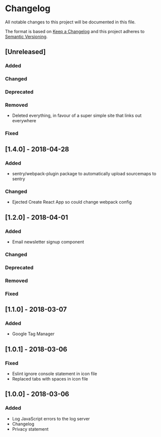 # Changelog

All notable changes to this project will be documented in this file.

The format is based on [Keep a Changelog](http://keepachangelog.com/en/1.0.0/)
and this project adheres to [Semantic Versioning](http://semver.org/spec/v2.0.0.html).

## [Unreleased]

### Added

### Changed

### Deprecated

### Removed

* Deleted everything, in favour of a super simple site that links out everywhere

### Fixed

## [1.4.0] - 2018-04-28

### Added

* sentry/webpack-plugin package to automatically upload sourcemaps to sentry

### Changed

* Ejected Create React App so could change webpack config

## [1.2.0] - 2018-04-01

### Added

* Email newsletter signup component

### Changed

### Deprecated

### Removed

### Fixed

## [1.1.0] - 2018-03-07

### Added

* Google Tag Manager

## [1.0.1] - 2018-03-06

### Fixed

* Eslint ignore console statement in icon file
* Replaced tabs with spaces in icon file

## [1.0.0] - 2018-03-06

### Added

* Log JavaScript errors to the log server
* Changelog
* Privacy statement
